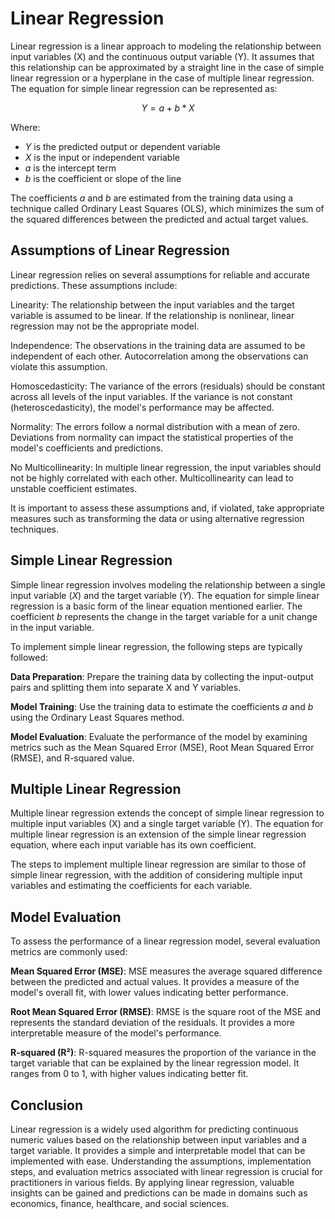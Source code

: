# Linear Regression

Linear regression is a linear approach to modeling the relationship between input variables (X) and the continuous output variable (Y). It assumes that this relationship can be approximated by a straight line in the case of simple linear regression or a hyperplane in the case of multiple linear regression. The equation for simple linear regression can be represented as:

$$Y = a + b * X$$

Where:

- $Y$ is the predicted output or dependent variable
- $X$ is the input or independent variable
- $a$ is the intercept term
- $b$ is the coefficient or slope of the line

The coefficients $a$ and $b$ are estimated from the training data using a technique called Ordinary Least Squares (OLS), which minimizes the sum of the squared differences between the predicted and actual target values.

## Assumptions of Linear Regression

Linear regression relies on several assumptions for reliable and accurate predictions. These assumptions include:

Linearity: The relationship between the input variables and the target variable is assumed to be linear. If the relationship is nonlinear, linear regression may not be the appropriate model.

Independence: The observations in the training data are assumed to be independent of each other. Autocorrelation among the observations can violate this assumption.

Homoscedasticity: The variance of the errors (residuals) should be constant across all levels of the input variables. If the variance is not constant (heteroscedasticity), the model's performance may be affected.

Normality: The errors follow a normal distribution with a mean of zero. Deviations from normality can impact the statistical properties of the model's coefficients and predictions.

No Multicollinearity: In multiple linear regression, the input variables should not be highly correlated with each other. Multicollinearity can lead to unstable coefficient estimates.

It is important to assess these assumptions and, if violated, take appropriate measures such as transforming the data or using alternative regression techniques.

## Simple Linear Regression

Simple linear regression involves modeling the relationship between a single input variable ($X$) and the target variable ($Y$). The equation for simple linear regression is a basic form of the linear equation mentioned earlier. The coefficient $b$ represents the change in the target variable for a unit change in the input variable.

To implement simple linear regression, the following steps are typically followed:

**Data Preparation**: Prepare the training data by collecting the input-output pairs and splitting them into separate X and Y variables.

**Model Training**: Use the training data to estimate the coefficients $a$ and $b$ using the Ordinary Least Squares method.

**Model Evaluation**: Evaluate the performance of the model by examining metrics such as the Mean Squared Error (MSE), Root Mean Squared Error (RMSE), and R-squared value.

## Multiple Linear Regression

Multiple linear regression extends the concept of simple linear regression to multiple input variables (X) and a single target variable (Y). The equation for multiple linear regression is an extension of the simple linear regression equation, where each input variable has its own coefficient.

The steps to implement multiple linear regression are similar to those of simple linear regression, with the addition of considering multiple input variables and estimating the coefficients for each variable.

## Model Evaluation

To assess the performance of a linear regression model, several evaluation metrics are commonly used:

**Mean Squared Error (MSE)**: MSE measures the average squared difference between the predicted and actual values. It provides a measure of the model's overall fit, with lower values indicating better performance.

**Root Mean Squared Error (RMSE)**: RMSE is the square root of the MSE and represents the standard deviation of the residuals. It provides a more interpretable measure of the model's performance.

**R-squared (R²)**: R-squared measures the proportion of the variance in the target variable that can be explained by the linear regression model. It ranges from 0 to 1, with higher values indicating better fit.

## Conclusion

Linear regression is a widely used algorithm for predicting continuous numeric values based on the relationship between input variables and a target variable. It provides a simple and interpretable model that can be implemented with ease. Understanding the assumptions, implementation steps, and evaluation metrics associated with linear regression is crucial for practitioners in various fields. By applying linear regression, valuable insights can be gained and predictions can be made in domains such as economics, finance, healthcare, and social sciences.